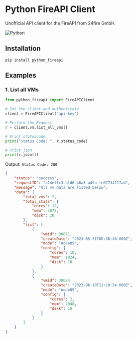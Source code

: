 # Python FireAPI Client
Unofficial API client for the FireAPI from 24fire GmbH. <br>

![Python](https://img.shields.io/badge/python-3670A0?style=for-the-badge&logo=python&logoColor=ffdd54)

## Installation
````shell
pip install python_fireapi
````

## Examples
### 1. List all VMs
````python
from python_fireapi import FireAPIClient

# Set the client and authenticate
client = FireAPIClient("api-key")

# Perform the Request
r = client.vm.list_all_vms()

# Print statuscode
print("Status Code: ", r.status_code)

# Print json
print(r.json())
````

Output:
```Status Code: 200```

````json
{
    "status": "success",
    "requestID": "a24effc3-b1d6-46a3-a49a-fe07734717ad",
    "message": "All vm data are listed below",
    "data": {
        "total_vms": 2,
        "total_stats": {
            "cores": 12,
            "mem": 3072,
            "disk": 20
        },
        "list": [
            {
                "vmid": 30071,
                "createDate": "2023-05-31T00:38:40.000Z",
                "node": "node09",
                "config": {
                    "cores": 10,
                    "mem": 1024,
                    "disk": 10
                }
            },
            {
                "vmid": 30074,
                "createDate": "2023-06-10T11:10:34.000Z",
                "node": "node09",
                "config": {
                    "cores": 2,
                    "mem": 2048,
                    "disk": 10
                }
            }
        ]
    }
}
````
